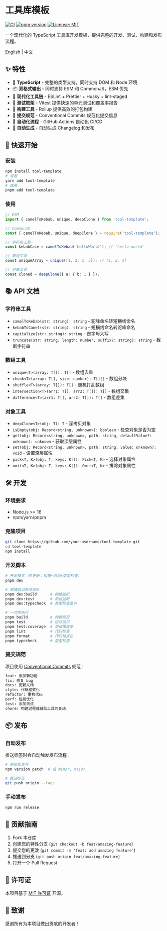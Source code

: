 # 工具库模板

[![CI](https://github.com/fchc7/tool-template/workflows/CI/badge.svg)](https://github.com/fchc7/tool-template/actions)
[![npm version](https://badge.fury.io/js/tool-template.svg)](https://badge.fury.io/js/tool-template)
[![License: MIT](https://img.shields.io/badge/License-MIT-yellow.svg)](https://opensource.org/licenses/MIT)

一个现代化的 TypeScript 工具库开发模板，提供完整的开发、测试、构建和发布流程。

[English](./README_EN.md) | 中文

## ✨ 特性

- 🚀 **TypeScript** - 完整的类型支持，同时支持 DOM 和 Node 环境
- 📦 **双格式输出** - 同时支持 ESM 和 CommonJS，ESM 优先
- 🎯 **现代化工具链** - ESLint + Prettier + Husky + lint-staged
- 🧪 **测试框架** - Vitest 提供快速的单元测试和覆盖率报告
- 🔨 **构建工具** - Rollup 提供高效的打包构建
- 📝 **提交规范** - Conventional Commits 规范化提交信息
- 🤖 **自动化流程** - GitHub Actions 自动化 CI/CD
- 📖 **自动生成** - 自动生成 Changelog 和发布

## 🚀 快速开始

### 安装

```bash
npm install tool-template
# 或者
yarn add tool-template
# 或者
pnpm add tool-template
```

### 使用

```typescript
// ESM
import { camelToKebab, unique, deepClone } from 'tool-template';

// CommonJS
const { camelToKebab, unique, deepClone } = require('tool-template');

// 字符串工具
const kebabCase = camelToKebab('helloWorld'); // 'hello-world'

// 数组工具
const uniqueArray = unique([1, 2, 2, 3]); // [1, 2, 3]

// 对象工具
const cloned = deepClone({ a: { b: 1 } });
```

## 📚 API 文档

### 字符串工具

- `camelToKebab(str: string): string` - 驼峰命名转短横线命名
- `kebabToCamel(str: string): string` - 短横线命名转驼峰命名
- `capitalize(str: string): string` - 首字母大写
- `truncate(str: string, length: number, suffix?: string): string` - 截断字符串

### 数组工具

- `unique<T>(array: T[]): T[]` - 数组去重
- `chunk<T>(array: T[], size: number): T[][]` - 数组分块
- `shuffle<T>(array: T[]): T[]` - 随机打乱数组
- `intersection<T>(arr1: T[], arr2: T[]): T[]` - 数组交集
- `difference<T>(arr1: T[], arr2: T[]): T[]` - 数组差集

### 对象工具

- `deepClone<T>(obj: T): T` - 深拷贝对象
- `isEmpty(obj: Record<string, unknown>): boolean` - 检查对象是否为空
- `get(obj: Record<string, unknown>, path: string, defaultValue?: unknown): unknown` - 获取深层属性
- `set(obj: Record<string, unknown>, path: string, value: unknown): void` - 设置深层属性
- `pick<T, K>(obj: T, keys: K[]): Pick<T, K>` - 选择对象属性
- `omit<T, K>(obj: T, keys: K[]): Omit<T, K>` - 排除对象属性

## 🛠️ 开发

### 环境要求

- Node.js >= 16
- npm/yarn/pnpm

### 克隆项目

```bash
git clone https://github.com/your-username/tool-template.git
cd tool-template
npm install
```

### 开发脚本

```bash
# 开发模式（热更新：构建+测试+类型检查）
pnpm dev

# 单独启动各项监听
pnpm dev:build      # 构建监听
pnpm dev:test       # 测试监听
pnpm dev:typecheck  # 类型检查监听

# 一次性执行
pnpm build          # 构建项目
pnpm test           # 运行测试
pnpm test:coverage  # 测试覆盖率
pnpm lint           # 代码检查
pnpm format         # 代码格式化
pnpm typecheck      # 类型检查
```

### 提交规范

项目使用 [Conventional Commits](https://conventionalcommits.org/) 规范：

```bash
feat: 添加新功能
fix: 修复 bug
docs: 更新文档
style: 代码格式化
refactor: 重构代码
perf: 性能优化
test: 添加测试
chore: 构建过程或辅助工具的变动
```

## 📦 发布

### 自动发布

推送标签时会自动触发发布流程：

```bash
# 更新版本号
npm version patch  # 或 minor, major

# 推送标签
git push origin --tags
```

### 手动发布

```bash
npm run release
```

## 🤝 贡献指南

1. Fork 本仓库
2. 创建您的特性分支 (`git checkout -b feat/amazing-feature`)
3. 提交您的更改 (`git commit -m 'feat: add amazing feature'`)
4. 推送到分支 (`git push origin feat/amazing-feature`)
5. 打开一个 Pull Request

## 📄 许可证

本项目基于 [MIT 许可证](LICENSE) 开源。

## 🙏 致谢

感谢所有为本项目做出贡献的开发者！
